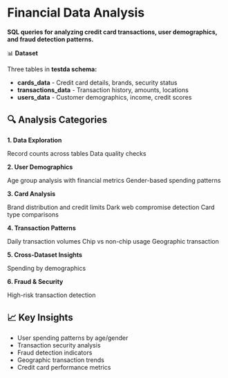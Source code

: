 #  **Financial Data Analysis**

**SQL queries for analyzing credit card transactions, user demographics, and fraud detection patterns.**

📊 **Dataset**

Three tables in **testda schema:**

- **cards_data** - Credit card details, brands, security status
- **transactions_data** - Transaction history, amounts, locations
- **users_data** - Customer demographics, income, credit scores


## 🔍 **Analysis Categories**
**1. Data Exploration**

Record counts across tables
Data quality checks

**2. User Demographics**

Age group analysis with financial metrics
Gender-based spending patterns

**3. Card Analysis**

Brand distribution and credit limits
Dark web compromise detection
Card type comparisons

**4. Transaction Patterns**

Daily transaction volumes
Chip vs non-chip usage
Geographic transaction

**5. Cross-Dataset Insights**

Spending by demographics

**6. Fraud & Security**

High-risk transaction detection


## 📈 **Key Insights**

- User spending patterns by age/gender
- Transaction security analysis
- Fraud detection indicators
- Geographic transaction trends
- Credit card performance metrics
